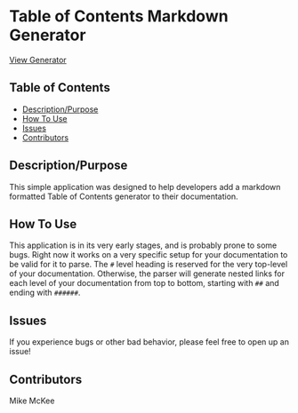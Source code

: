 # Table of Contents Markdown Generator

[View Generator](https://mikecm1141.github.io/table_of_contents_generator/)

## Table of Contents

* [Description/Purpose](#descriptionpurpose)
* [How To Use](#how-to-use)
* [Issues](#issues)
* [Contributors](#contributors)

## Description/Purpose

This simple application was designed to help developers add a markdown formatted Table of Contents generator to their documentation.

## How To Use

This application is in its very early stages, and is probably prone to some bugs. Right now it works on a very specific setup for your documentation to be valid for it to parse. The `#` level heading is reserved for the very top-level of your documentation. Otherwise, the parser will generate nested links for each level of your documentation from top to bottom, starting with `##` and ending with `######`.

## Issues

If you experience bugs or other bad behavior, please feel free to open up an issue!

## Contributors

Mike McKee
